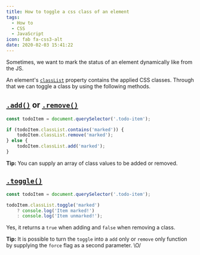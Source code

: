 ```yaml
---
title: How to toggle a css class of an element
tags:
  - How to
  - CSS
  - JavaScript
icon: fab fa-css3-alt
date: 2020-02-03 15:41:22
---
```



Sometimes, we want to mark the status of an element dynamically like from the JS.

An element's [`classList`][1] property contains the applied CSS classes. Through that we can toggle a class by using the following methods.

## [`.add()`][2] or [`.remove()`][3]

```js
const todoItem = document.querySelector('.todo-item');

if (todoItem.classList.contains('marked')) {
    todoItem.classList.remove('marked');
} else {
    todoItem.classList.add('marked');
}
```

**Tip:** You can supply an array of class values to be added or removed.

## [`.toggle()`][4]

```js
const todoItem = document.querySelector('.todo-item');

todoItem.classList.toggle('marked')
    ? console.log('Item marked!')
    : console.log('Item unmarked!');
```

Yes, it returns a `true` when adding and `false` when removing a class.

**Tip:** It is possible to turn the `toggle` into a `add` only or `remove` only function by supplying the `force` flag as a second parameter. \O/

[1]: https://developer.mozilla.org/en-US/docs/Web/API/Element/classList
[2]: https://developer.mozilla.org/en-US/docs/Web/API/DOMTokenList/add
[3]: https://developer.mozilla.org/en-US/docs/Web/API/DOMTokenList/remove
[4]: https://developer.mozilla.org/en-US/docs/Web/API/DOMTokenList/toggle
